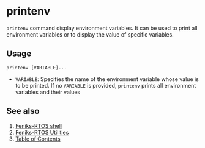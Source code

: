 # printenv

`printenv` command display environment variables. It can be used to print all environment variables or
to display the value of specific variables.

## Usage

```console
printenv [VARIABLE]...
```

- `VARIABLE`: Specifies the name of the environment variable whose value is to be printed. If no `VARIABLE` is provided,
`printenv` prints all environment variables and their values

## See also

1. [Feniks-RTOS shell](../index.md)
2. [Feniks-RTOS Utilities](../../index.md)
3. [Table of Contents](../../../index.md)

